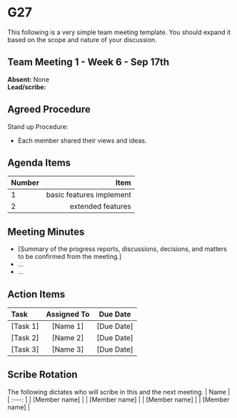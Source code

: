 # G27
This following is a very simple team meeting template. You should expand it based on the scope and nature of your discussion.

## Team Meeting 1 - Week 6 - Sep 17th
**Absent:**
None
<br>
**Lead/scribe:**

## Agreed Procedure
Stand up Procedure:
- Each member shared their views and ideas.


## Agenda Items
| Number   |        Item |
|:---------|------------:|
| 1 | basic features implement |
| 2 | extended features |

## Meeting Minutes
- [Summary of the progress reports, discussions, decisions, and matters to be confirmed from the meeting.]
- ...
- ...


## Action Items
| Task                                   | Assigned To |  Due Date  |
|:---------------------------------------|:-----------:|:----------:|
| [Task 1]                               |  [Name 1]   | [Due Date] |
| [Task 2]                               |  [Name 2]   | [Due Date] |
| [Task 3]                               |  [Name 3]   | [Due Date] |



## Scribe Rotation
The following dictates who will scribe in this and the next meeting.
| Name |
| :---: |
| [Member name] |
| [Member name] |
| [Member name] |
| [Member name] |